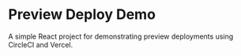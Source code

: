 # Preview Deploy Demo
A simple React project for demonstrating preview deployments using CircleCI and Vercel.
